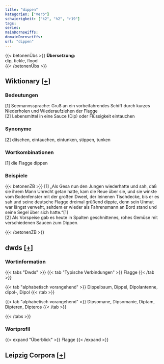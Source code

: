 ```yaml
---
title: "dippen"
kategorien: ["Verb"]
schwierigkeit: ["k2", "h2", "r19"]
tags:
series:
mainDornseiffs:
domainDornseiffs:
url: "dippen"
---
```


{{< betonenÜbs >}}
**Übersetzung:**  
dip, tickle, flood  
{{< /betonenÜbs >}}

## Wiktionary [[+](https://de.wiktionary.org/wiki/dippen)]

### Bedeutungen
[1] Seemannssprache: Gruß an ein vorbeifahrendes Schiff durch kurzes Niederholen und Wiederaufziehen der Flagge  
[2] Lebensmittel in eine Sauce (Dip) oder Flüssigkeit eintauchen  

### Synonyme
[2] ditschen, eintauchen, eintunken, stippen, tunken  

### Wortkombinationen
[1] die Flagge dippen  

### Beispiele
{{< betonenZB >}}
[1] „Als Gesa nun den Jungen wiederhatte und sah, daß sie ihrem Mann Unrecht getan hatte, kam die Reue über sie, und sie winkte vom Bodenfenster mit der großen Dweel, der leinenen Tischdecke, bis er es sah und seine deutsche Flagge dreimal grüßend dippte, denn sein Unmut war längst verweht, seitdem er wieder als Fahrensmann an Bord stand und seine Segel über sich hatte.“[1]  
[2] Als Vorspeise gab es heute in Spalten geschnittenes, rohes Gemüse mit verschiedenen Saucen zum Dippen.  

{{< /betonenZB >}}


## dwds [[+](https://www.dwds.de/wb/dippen)]

### Wortinformation
{{< tabs "Dwds" >}}
{{< tab "Typische Verbindungen" >}}
Flagge
{{< /tab >}}

{{< tab "alphabetisch vorangehend" >}}
Dippelbaum, Dippel, Dipolantenne, dipol-, Dipol
{{< /tab >}}

{{< tab "alphabetisch vorangehend" >}}
Dipsomane, Dipsomanie, Diptam, Dipteren, Dipteros
{{< /tab >}}

{{< /tabs >}}

### Wortprofil
{{< expand "Überblick" >}} Flagge {{< /expand >}}

## Leipzig Corpora [[+](https://corpora.uni-leipzig.de/en/res?word=dippen&corpusId=deu_newscrawl-public_2018)]

